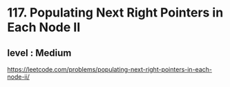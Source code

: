 # 117. Populating Next Right Pointers in Each Node II
## level : Medium

https://leetcode.com/problems/populating-next-right-pointers-in-each-node-ii/
